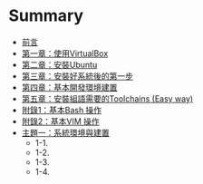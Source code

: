 # Summary

* [前言](README.md)
* [第一章：使用VirtualBox](chapter1.md)
* [第二章：安裝Ubuntu](Ubuntu_Install.md)
* [第三章：安裝好系統後的第一步](First_Step.md)
* [第四章：基本開發環境建置](WorkBeforeDev.md)
* [第五章：安裝組語需要的Toolchains (Easy way)](Arm_elf_Toolchain_INSTALL.md)
* [附錄1：基本Bash 操作](Basic_bash.md)
* [附錄2：基本VIM 操作](BASIC_VIM.md)
* [主題一：系統環境與建置](Main1.md)
   * 1-1.
   * 1-2.
   * 1-3.
   * 1-4. 

